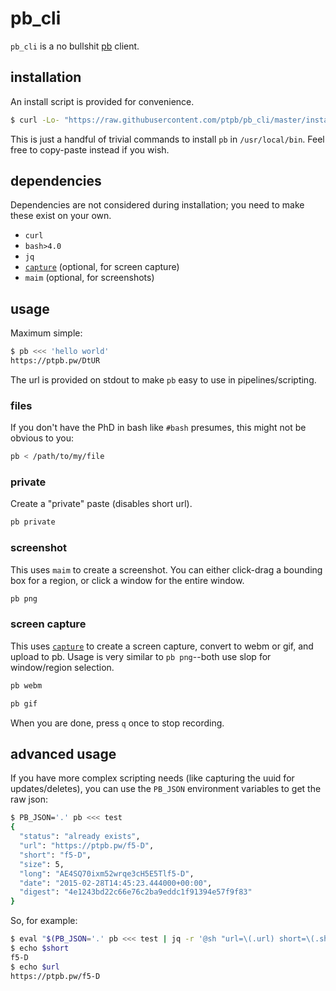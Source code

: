 # pb_cli

`pb_cli` is a no bullshit [pb](https://github.com/ptpb/pb) client.

## installation

An install script is provided for convenience.

```sh
$ curl -Lo- "https://raw.githubusercontent.com/ptpb/pb_cli/master/install.sh" | sudo bash
```

This is just a handful of trivial commands to install `pb` in
`/usr/local/bin`. Feel free to copy-paste instead if you wish.

## dependencies

Dependencies are not considered during installation; you need to make these
exist on your own.

 - `curl`
 - `bash>4.0`
 - `jq`
 - [`capture`](https://github.com/buhman/capture) (optional, for screen capture)
 - `maim` (optional, for screenshots)

## usage

Maximum simple:

```sh
$ pb <<< 'hello world'
https://ptpb.pw/DtUR
```

The url is provided on stdout to make `pb` easy to use in pipelines/scripting.

### files

If you don't have the PhD in bash like `#bash` presumes, this might not be
obvious to you:

```sh
pb < /path/to/my/file
```

### private

Create a "private" paste (disables short url).

```sh
pb private
```

### screenshot

This uses `maim` to create a screenshot. You can either click-drag a bounding
box for a region, or click a window for the entire window.

```sh
pb png
```

### screen capture

This uses [`capture`](https://github.com/buhman/capture) to create a screen
capture, convert to webm or gif, and upload to pb. Usage is very similar to `pb
png`--both use slop for window/region selection.

```sh
pb webm
```

```sh
pb gif
```

When you are done, press `q` once to stop recording.

## advanced usage

If you have more complex scripting needs (like capturing the uuid for
updates/deletes), you can use the `PB_JSON` environment variables to get the raw
json:

```sh
$ PB_JSON='.' pb <<< test
{
  "status": "already exists",
  "url": "https://ptpb.pw/f5-D",
  "short": "f5-D",
  "size": 5,
  "long": "AE4SQ70ixm52wrqe3cH5E5Tlf5-D",
  "date": "2015-02-28T14:45:23.444000+00:00",
  "digest": "4e1243bd22c66e76c2ba9eddc1f91394e57f9f83"
}
```

So, for example:

```sh
$ eval "$(PB_JSON='.' pb <<< test | jq -r '@sh "url=\(.url) short=\(.short)"')"
$ echo $short
f5-D
$ echo $url
https://ptpb.pw/f5-D
```
